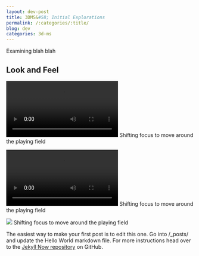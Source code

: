 ```yaml
---
layout: dev-post
title: 3DMS&#58; Initial Explorations
permalink: /:categories/:title/
blog: dev
categories: 3d-ms
---
```


Examining blah blah

## Look and Feel

<video src="https://i.imgur.com/9VrTIaL.mp4" loop controls></video>
<span>Shifting focus to move around the playing field</span>

<video src="https://i.imgur.com/RgxztWB.mp4" loop controls></video>
<span>Shifting focus to move around the playing field</span>

<img src="http://i.imgur.com/KFbkhO5.png" class="no-shadow" />
<span>Shifting focus to move around the playing field</span>

The easiest way to make your first post is to edit this one. Go into /_posts/ and update the Hello World markdown file. For more instructions head over to the [Jekyll Now repository](https://github.com/barryclark/jekyll-now) on GitHub.
